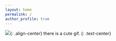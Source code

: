 ```yaml
---
layout: home
permalink: /
author_profile: true
---
```



![](/mistakes/assets/images/3.gif){: .align-center}
there is a cute gif.
{: .text-center}